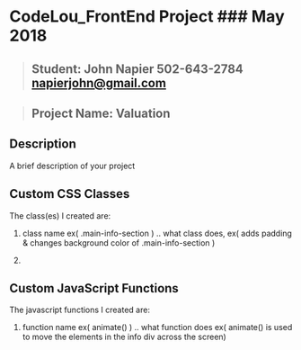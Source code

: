 

# CodeLou_FrontEnd Project ### May 2018

>## Student:  John Napier	502-643-2784	napierjohn@gmail.com

>## Project Name:  Valuation


## Description
A brief description of your project

## Custom CSS Classes
The class(es) I created are:

1. class name ex( .main-info-section )
.. what class does, ex( adds padding & changes background color of .main-info-section )

2.

## Custom JavaScript Functions
The javascript functions I created are:

1. function name ex( animate() )
.. what function does ex( animate() is used to move the elements in the info div across the screen)
